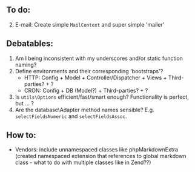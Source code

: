 
To do:
------

2. E-mail: Create simple `MailContext` and super simple 'mailer'


Debatables:
-----------

1. Am I being inconsistent with my underscores and/or static function naming?
1. Define environments and their corresponding 'bootstraps'?
    - HTTP: Config + Model + Controller/Dispatcher + Views + Third-parties? + ?
    - CRON: Config + DB (Model?) + Third-parties? + ?
3. Is `utils\Options` efficient/fast/smart enough? Functionality is perfect, but ... ?
4. Are the database\Adapter method names sensible? E.g. `selectFieldsNumeric` and `selectFieldsAssoc`.


How to:
-------

* Vendors: include unnamespaced classes like phpMarkdownExtra (created namespaced extension that references to global markdown class - what to do with multiple classes like in Zend??)
